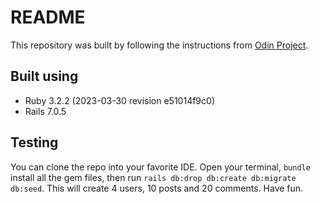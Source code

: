 # README
This repository was built by following the instructions from [Odin Project](https://www.theodinproject.com/lessons/ruby-on-rails-micro-reddit).
## Built using
* Ruby 3.2.2 (2023-03-30 revision e51014f9c0)
* Rails 7.0.5
## Testing
You can clone the repo into your favorite IDE. Open your terminal, `bundle` install all the gem files,  then run `rails db:drop db:create db:migrate db:seed`. This will create 4 users, 10 posts and 20 comments. Have fun.
